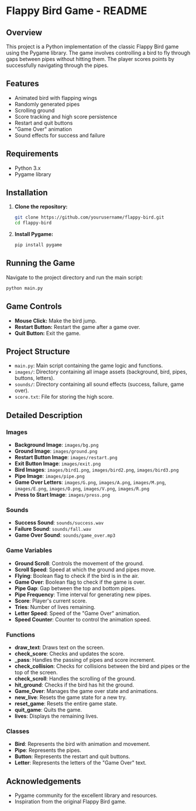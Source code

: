 # Flappy Bird Game - README

## Overview

This project is a Python implementation of the classic Flappy Bird game using the Pygame library. The game involves controlling a bird to fly through gaps between pipes without hitting them. The player scores points by successfully navigating through the pipes.

## Features

- Animated bird with flapping wings
- Randomly generated pipes
- Scrolling ground
- Score tracking and high score persistence
- Restart and quit buttons
- "Game Over" animation
- Sound effects for success and failure

## Requirements

- Python 3.x
- Pygame library

## Installation

1. **Clone the repository:**

    ```bash
    git clone https://github.com/yourusername/flappy-bird.git
    cd flappy-bird
    ```

2. **Install Pygame:**

    ```bash
    pip install pygame
    ```

## Running the Game

Navigate to the project directory and run the main script:

```bash
python main.py
```

## Game Controls

- **Mouse Click:** Make the bird jump.
- **Restart Button:** Restart the game after a game over.
- **Quit Button:** Exit the game.

## Project Structure

- `main.py`: Main script containing the game logic and functions.
- `images/`: Directory containing all image assets (background, bird, pipes, buttons, letters).
- `sounds/`: Directory containing all sound effects (success, failure, game over).
- `score.txt`: File for storing the high score.

## Detailed Description

### Images

- **Background Image**: `images/bg.png`
- **Ground Image**: `images/ground.png`
- **Restart Button Image**: `images/restart.png`
- **Exit Button Image**: `images/exit.png`
- **Bird Images**: `images/bird1.png`, `images/bird2.png`, `images/bird3.png`
- **Pipe Image**: `images/pipe.png`
- **Game Over Letters**: `images/G.png`, `images/A.png`, `images/M.png`, `images/E.png`, `images/O.png`, `images/V.png`, `images/R.png`
- **Press to Start Image**: `images/press.png`

### Sounds

- **Success Sound**: `sounds/success.wav`
- **Failure Sound**: `sounds/fall.wav`
- **Game Over Sound**: `sounds/game_over.mp3`

### Game Variables

- **Ground Scroll**: Controls the movement of the ground.
- **Scroll Speed**: Speed at which the ground and pipes move.
- **Flying**: Boolean flag to check if the bird is in the air.
- **Game Over**: Boolean flag to check if the game is over.
- **Pipe Gap**: Gap between the top and bottom pipes.
- **Pipe Frequency**: Time interval for generating new pipes.
- **Score**: Player's current score.
- **Tries**: Number of lives remaining.
- **Letter Speed**: Speed of the "Game Over" animation.
- **Speed Counter**: Counter to control the animation speed.

### Functions

- **draw_text**: Draws text on the screen.
- **check_score**: Checks and updates the score.
- **_pass**: Handles the passing of pipes and score increment.
- **check_collision**: Checks for collisions between the bird and pipes or the top of the screen.
- **check_scroll**: Handles the scrolling of the ground.
- **hit_ground**: Checks if the bird has hit the ground.
- **Game_Over**: Manages the game over state and animations.
- **new_live**: Resets the game state for a new try.
- **reset_game**: Resets the entire game state.
- **quit_game**: Quits the game.
- **lives**: Displays the remaining lives.

### Classes

- **Bird**: Represents the bird with animation and movement.
- **Pipe**: Represents the pipes.
- **Button**: Represents the restart and quit buttons.
- **Letter**: Represents the letters of the "Game Over" text.

## Acknowledgements

- Pygame community for the excellent library and resources.
- Inspiration from the original Flappy Bird game.
